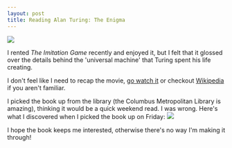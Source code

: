 ```yaml
---
layout: post
title: Reading Alan Turing: The Enigma
---
```


![](https://raw.githubusercontent.com/daveyb/daveyb.github.io/master/images/hodges-turing-1.png)

I rented *The Imitation Game* recently and enjoyed it, but I felt that it glossed over the details behind the 'universal machine' that Turing spent his life creating.

I don't feel like I need to recap the movie, [go watch it](https://itunes.apple.com/us/movie/the-imitation-game/id951103573) or checkout [Wikipedia](https://en.wikipedia.org/wiki/Bombe) if you aren't familiar.

I picked the book up from the library (the Columbus Metropolitan Library is amazing), thinking it would be a quick weekend read. I was wrong. Here's what I discovered when I picked the book up on Friday:
![](https://raw.githubusercontent.com/daveyb/daveyb.github.io/master/images/hodges-turing-2.png)

I hope the book keeps me interested, otherwise there's no way I'm making it through!
